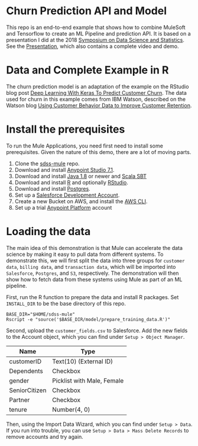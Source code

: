 # Churn Prediction API and Model

This repo is an end-to-end example that shows how to combine MuleSoft and Tensorflow to create an ML Pipeline and prediction API.  It is based on a presentation I did at the 2018 [Symposium on Data Science and Statistics](https://ww2.amstat.org/meetings/sdss/2018/).  See the [Presentation](https://www.slideshare.net/sorenharner/intelligent-application-networks-with-mule-and-tensorflow-98589429), which also contains a complete video and demo.

# Data and Complete Example in R

 The churn prediction model is an adaptation of the example on the RStudio blog post [Deep Learning With Keras To Predict Customer Churn](https://tensorflow.rstudio.com/blog/keras-customer-churn.html).  The data used for churn in this example comes from IBM Watson, described on the Watson blog [Using Customer Behavior Data to Improve Customer Retention](https://www.ibm.com/communities/analytics/watson-analytics-blog/predictive-insights-in-the-telco-customer-churn-data-set/).

# Install the prerequisites

To run the Mule Applications, you need first need to install some prerequisites.  Given the nature of this demo, there are a lot of moving parts.

1. Clone the [sdss-mule](https://github.com/sharner/sdss-mule) repo.
2. Download and install [Anypoint Studio 7.1](https://www.mulesoft.com/platform/studio).
3. Download and install [Java 1.8](http://www.oracle.com/technetwork/java/javase/downloads/jdk8-downloads-2133151.html) or newer and [Scala SBT](https://www.scala-lang.org/download/)
4. Download and install [R](https://cloud.r-project.org/) and optionally [RStudio](https://www.rstudio.com/).
5. Download and install [Postgres](https://www.postgresql.org/download/).
6. Set up a [Salesforce Development Account](https://developer.salesforce.com/signup).
7. Create a new Bucket on AWS, and install the [AWS CLI](https://aws.amazon.com/cli/).
8. Set up a trial [Anypoint Platform](https://www.mulesoft.com/platform/enterprise-integration) account

# Loading the data

The main idea of this demonstration is that Mule can accelerate the data science by making it easy to pull data from different systems.  To demonstrate this, we will first split the data into three groups for `customer data`, `billing data`, and `transaction data`, which will be imported into `Salesforce`, `Postgres`, and `S3`, respectively.  The demonstration will then show how to fetch data from these systems using Mule as part of an ML pipeline.

First, run the R function to prepare the data and install R packages.  Set `INSTALL_DIR` to be the base directory of this repo.

```
BASE_DIR="$HOME/sdss-mule"
Rscript -e "source('$BASE_DIR/model/prepare_training_data.R')"
```

Second, upload the `customer_fields.csv` to Salesforce.  Add the new fields to the Account object, which you can find under `Setup > Object Manager`.

| Name  | Type |
| ------------- | ------------- |
| customerID  | Text(10) (External ID)  |
| Dependents  | Checkbox  |
| gender  | Picklist with Male, Female  |
| SeniorCitizen  | Checkbox  |
| Partner  | Checkbox  |
| tenure | Number(4, 0) |

Then, using the Import Data Wizard, which you can find under `Setup > Data`.  If you run into trouble, you can use `Setup > Data > Mass Delete Records` to remove accounts and try again.

